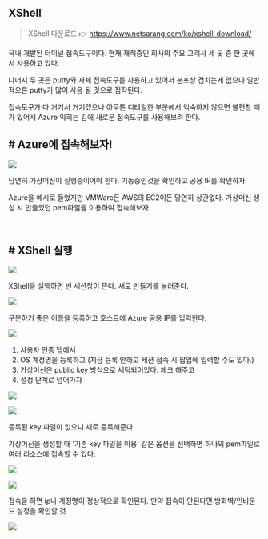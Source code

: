 ## XShell
> XShell 다운로드 👉 https://www.netsarang.com/ko/xshell-download/

국내 개발된 터미널 접속도구이다.
현재 재직중인 회사의 주요 고객사 세 곳 중 한 곳에서 사용하고 있다.


나머지 두 곳은 putty와 자체 접속도구를 사용하고 있어서 분포상 겹치는게 없으나
일반적으론 putty가 많이 사용 될 것으로 짐작된다.

접속도구가 다 거기서 거기겠으나 아무튼 디테일한 부분에서 익숙하지 않으면 불편할 때가 있어서
Azure 익히는 김에 새로운 접속도구를 사용해보려 한다.


## # Azure에 접속해보자!
![](https://velog.velcdn.com/images/deaf52/post/c6c64fa7-c9ad-4ed3-9f8e-84efa14eed51/image.png)

당연히 가상머신이 실행중이어야 한다.
기동중인것을 확인하고 공용 IP를 확인하자.

Azure을 예시로 들었지만 VMWare든 AWS의 EC2이든 당연히 상관없다.
가상머신 생성 시 만들었던 pem파일을 이용하여 접속해보자.

</br>

## # XShell 실행

![](https://velog.velcdn.com/images/deaf52/post/4cdbec4e-6cf4-4925-b52d-b4c8414a3b8f/image.png)

XShell을 실행하면 빈 세션창이 뜬다.
새로 만들기를 눌러준다.

![](https://velog.velcdn.com/images/deaf52/post/ad2efbc4-40a7-47b3-bac0-1c6b462c6273/image.png)

구분하기 좋은 이름을 등록하고
호스트에 Azure 공용 IP를 입력한다.

![](https://velog.velcdn.com/images/deaf52/post/03945eac-2f72-432a-ac6a-063dbe83dcec/image.png)

1. 사용자 인증 탭에서
2. OS 계정명을 등록하고 (지금 등록 안하고 세션 접속 시 팝업에 입력할 수도 있다.)
3. 가상머신은 public key 방식으로 세팅되어있다. 체크 해주고 
4. 설정 단계로 넘어가자

![](https://velog.velcdn.com/images/deaf52/post/1c8bdb64-f00a-4d9c-ba4c-7be212d6e204/image.png)

![](https://velog.velcdn.com/images/deaf52/post/5a6ce38b-39a5-499c-827e-ab7d0f0510e6/image.png)

등록된 key 파일이 없으니 새로 등록해준다.

가상머신을 생성할 때 '기존 key 파일을 이용' 같은 옵션을 선택하면 
하나의 pem파일로 여러 리소스에 접속할 수 있다.

![](https://velog.velcdn.com/images/deaf52/post/135052f1-c22e-4286-8544-29b2fdd3b244/image.png)

![](https://velog.velcdn.com/images/deaf52/post/727274d2-904c-40f3-a136-311581ef9752/image.png)

접속을 하면 ip나 계정명이 정상적으로 확인된다.
만약 접속이 안된다면 방화벽/인바운드 설정을 확인할 것

![](https://velog.velcdn.com/images/deaf52/post/a36204ca-c6bb-4f18-9b36-3b3ce3f25008/image.png)
